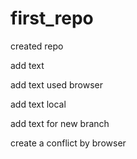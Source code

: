 ﻿# first_repo

created repo

add text

add text used browser

add text local

add text for new branch 

create a conflict by browser

